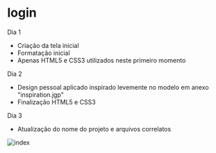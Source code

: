 # login
Dia 1

- Criação da tela inicial
- Formatação inicial
- Apenas HTML5 e CSS3 utilizados neste primeiro momento

Dia 2

- Design pessoal aplicado inspirado levemente no modelo em anexo "inspiration.jgp"
- Finalização HTML5 e CSS3

Dia 3
- Atualização do nome do projeto e arquivos correlatos

![index](https://user-images.githubusercontent.com/19177325/183798967-434e9c9a-59b8-4ae6-b24e-99e720e548aa.png)
